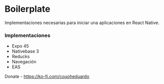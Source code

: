 # Boilerplate #

Implementaciones necesarias para iniciar una aplicaciones en React Native.

### Implementaciones ###

* Expo 45
* Nativebase 3
* Reducks
* Navegación
* EAS

Donate - https://ko-fi.com/couoheduardo